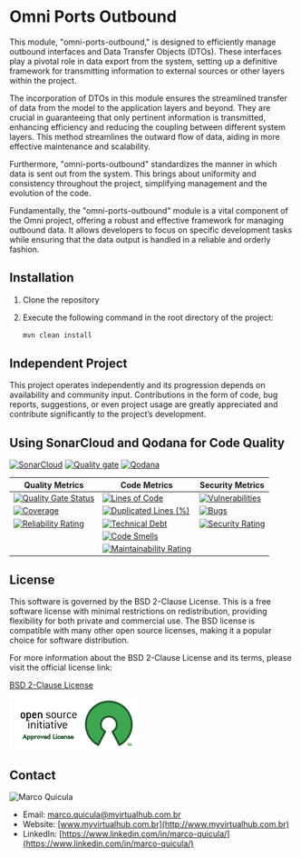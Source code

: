 # Omni Ports Outbound

This module, "omni-ports-outbound," is designed to efficiently manage outbound interfaces and Data Transfer Objects (DTOs). These interfaces play a pivotal role in data export from the system, setting up a definitive framework for transmitting information to external sources or other layers within the project.

The incorporation of DTOs in this module ensures the streamlined transfer of data from the model to the application layers and beyond. They are crucial in guaranteeing that only pertinent information is transmitted, enhancing efficiency and reducing the coupling between different system layers. This method streamlines the outward flow of data, aiding in more effective maintenance and scalability.

Furthermore, "omni-ports-outbound" standardizes the manner in which data is sent out from the system. This brings about uniformity and consistency throughout the project, simplifying management and the evolution of the code.

Fundamentally, the "omni-ports-outbound" module is a vital component of the Omni project, offering a robust and effective framework for managing outbound data. It allows developers to focus on specific development tasks while ensuring that the data output is handled in a reliable and orderly fashion.

## Installation

1. Clone the repository
2. Execute the following command in the root directory of the project:

    ```bash
    mvn clean install
    ```

## Independent Project

This project operates independently and its progression depends on availability and community input. Contributions in the form of code, bug reports, suggestions, or even project usage are greatly appreciated and contribute significantly to the project’s development.

## Using SonarCloud and Qodana for Code Quality

[![SonarCloud](https://sonarcloud.io/images/project_badges/sonarcloud-white.svg)](https://sonarcloud.io/summary/new_code?id=my-virtual-hub_omni-ports-outbound)
[![Quality gate](https://sonarcloud.io/api/project_badges/quality_gate?project=my-virtual-hub_omni-ports-outbound)](https://sonarcloud.io/summary/new_code?id=my-virtual-hub_omni-ports-outbound)  [![Qodana](https://github.com/my-virtual-hub/omni-comm-ports-outbound/actions/workflows/qodana.yml/badge.svg?branch=main)](https://github.com/my-virtual-hub/omni-ports-inbound/actions/workflows/qodana.yml)

| Quality Metrics | Code Metrics | Security Metrics |
|---|---|---|
| [![Quality Gate Status](https://sonarcloud.io/api/project_badges/measure?project=my-virtual-hub_omni-ports-outbound&metric=alert_status)](https://sonarcloud.io/summary/new_code?id=my-virtual-hub_omni-ports-outbound) | [![Lines of Code](https://sonarcloud.io/api/project_badges/measure?project=my-virtual-hub_omni-ports-outbound&metric=ncloc)](https://sonarcloud.io/summary/new_code?id=my-virtual-hub_omni-ports-outbound) | [![Vulnerabilities](https://sonarcloud.io/api/project_badges/measure?project=my-virtual-hub_omni-ports-outbound&metric=vulnerabilities)](https://sonarcloud.io/summary/new_code?id=my-virtual-hub_omni-ports-outbound) |
| [![Coverage](https://sonarcloud.io/api/project_badges/measure?project=my-virtual-hub_omni-ports-outbound&metric=coverage)](https://sonarcloud.io/summary/new_code?id=my-virtual-hub_omni-ports-outbound) | [![Duplicated Lines (%)](https://sonarcloud.io/api/project_badges/measure?project=my-virtual-hub_omni-ports-outbound&metric=duplicated_lines_density)](https://sonarcloud.io/summary/new_code?id=my-virtual-hub_omni-ports-outbound) | [![Bugs](https://sonarcloud.io/api/project_badges/measure?project=my-virtual-hub_omni-ports-outbound&metric=bugs)](https://sonarcloud.io/summary/new_code?id=my-virtual-hub_omni-ports-outbound) |
| [![Reliability Rating](https://sonarcloud.io/api/project_badges/measure?project=my-virtual-hub_omni-ports-outbound&metric=reliability_rating)](https://sonarcloud.io/summary/new_code?id=my-virtual-hub_omni-ports-outbound) | [![Technical Debt](https://sonarcloud.io/api/project_badges/measure?project=my-virtual-hub_omni-ports-outbound&metric=sqale_index)](https://sonarcloud.io/summary/new_code?id=my-virtual-hub_omni-ports-outbound) | [![Security Rating](https://sonarcloud.io/api/project_badges/measure?project=my-virtual-hub_omni-ports-outbound&metric=security_rating)](https://sonarcloud.io/summary/new_code?id=my-virtual-hub_omni-ports-outbound) |
| | [![Code Smells](https://sonarcloud.io/api/project_badges/measure?project=my-virtual-hub_omni-ports-outbound&metric=code_smells)](https://sonarcloud.io/summary/new_code?id=my-virtual-hub_omni-ports-outbound) | |
| | [![Maintainability Rating](https://sonarcloud.io/api/project_badges/measure?project=my-virtual-hub_omni-ports-outbound&metric=sqale_rating)](https://sonarcloud.io/summary/new_code?id=my-virtual-hub_omni-ports-outbound) | |

## License

This software is governed by the BSD 2-Clause License. This is a free software license with minimal restrictions on redistribution, providing flexibility for both private and commercial use. The BSD license is compatible with many other open source licenses, making it a popular choice for software distribution.

For more information about the BSD 2-Clause License and its terms, please visit the official license link:

[BSD 2-Clause License](https://opensource.org/licenses/BSD-2-Clause)

![Approved License](images/approved-license.png)

## Contact

![Marco Quicula](images/marco.png)

- Email: [marco.quicula@myirtualhub.com.br](mailto:marco.quicula@myvirtualhub.com.br)
- Website: [www.myvirtualhub.com.br](http://www.myvirtualhub.com.br)
- LinkedIn: [https://www.linkedin.com/in/marco-quicula/](https://www.linkedin.com/in/marco-quicula/)
